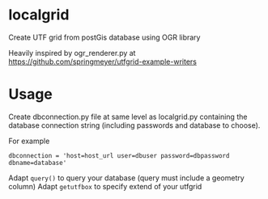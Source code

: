 localgrid
=========

Create UTF grid from postGis database using OGR library

Heavily inspired by ogr_renderer.py at https://github.com/springmeyer/utfgrid-example-writers

Usage
=====

Create dbconnection.py file at same level as localgrid.py containing the database
connection string (including passwords and database to choose).

For example

    dbconnection = 'host=host_url user=dbuser password=dbpassword dbname=database'

Adapt `query()` to query your database (query must include a geometry column)
Adapt `getutfbox` to specify extend of your utfgrid
